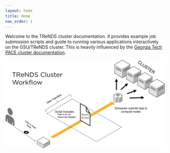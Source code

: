 ```yaml
---
layout: home
title: Home
nav_order: 1
---
```

Welcome to the TReNDS cluster documentation. It provides example job
submission scripts and guide to running various applications
interactively on the GSU/TReNDS cluster. This is heavily influenced by
the [Georgia Tech PACE cluster
documentation](https://docs.pace.gatech.edu/).

![clusterFlow](/assets/images/clusterFlow.jpg)
